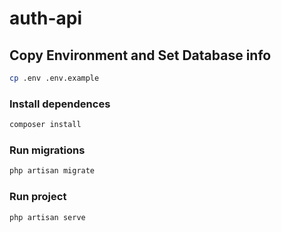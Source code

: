 # auth-api

## Copy Environment and Set Database info

```sh
cp .env .env.example
```

### Install dependences

```sh
composer install
```

### Run migrations

```sh
php artisan migrate
```


### Run project

```sh
php artisan serve
```
